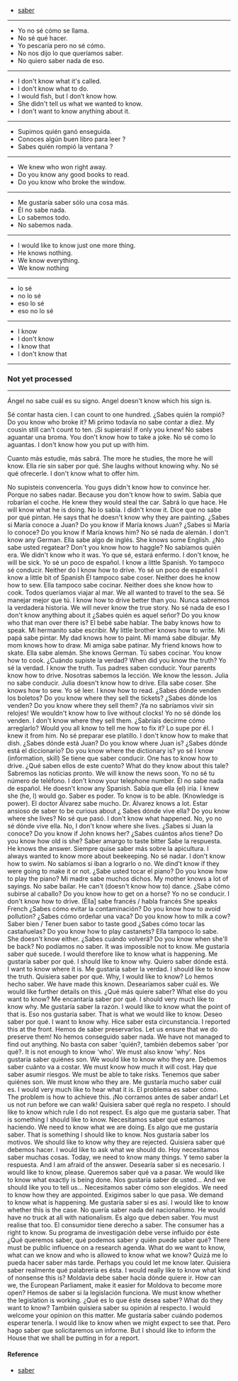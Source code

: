 
- [saber](./../gustar.md)

---

- Yo no sé cómo se llama.
- No sé qué hacer.
- Yo pescaría pero no sé cómo.
- No nos dijo lo que queríamos saber.
- No quiero saber nada de eso.
---
- I don't know what it's called.
- I don't know what to do.
- I would fish, but I don’t know how.
- She didn't tell us what we wanted to know.
- I don't want to know anything about it.
---
- Supimos quién ganó enseguida.
- Conoces algún buen libro para leer ?
- Sabes quién rompió la ventana ?
---
- We knew who won right away.
- Do you know any good books to read.
- Do you know who broke the window.
---
- Me gustaría saber sólo una cosa más.
- Él no sabe nada.
- Lo sabemos todo.
- No sabemos nada.
---
- I would like to know just one more thing.
- He knows nothing.
- We know everything.
- We know nothing
---
- lo sé
- no lo sé
- eso lo sé
- eso no lo sé
---
- I know
- I don't know
- I know that
- I don't know that
---

### Not yet processed

---

Ángel no sabe cuál es su signo.
Angel doesn't know which his sign is.

Sé contar hasta cien.
I can count to one hundred.
¿Sabes quién la rompió?
Do you know who broke it?
Mi primo todavía no sabe contar a diez.
My cousin still can't count to ten.
¡Si supierais!
If only you knew!
No sabes aguantar una broma.
You don't know how to take a joke.
No sé como lo aguantas.
I don't know how you put up with him.


Cuanto más estudie, más sabrá.
The more he studies, the more he will know.
Ella ríe sin saber por qué.
She laughs without knowing why.
No sé qué ofrecerle.
I don't know what to offer him.

No supisteis convencerla.
You guys didn't know how to convince her.
Porque no sabes nadar.
Because you don't know how to swim.
Sabía que robarían el coche.
He knew they would steal the car.
Sabrá lo que hace.
He will know what he is doing.
No lo sabía.
I didn't know it.
Dice que no sabe por qué pintan.
He says that he doesn't know why they are painting.
¿Sabes si María conoce a Juan?
Do you know if María knows Juan?
¿Sabes si María lo conoce?
Do you know if María knows him?
No sé nada de alemán.
I don't know any German.
Ella sabe algo de inglés.
She knows some English.
¿No sabe usted regatear?
Don't you know how to haggle?
No sabíamos quién era.
We didn't know who it was.
Yo que sé, estará enfermo.
I don't know, he will be sick.
Yo sé un poco de español.
I know a little Spanish.
Yo tampoco sé conducir.
Neither do I know how to drive.
Yo sé un poco de español
I know a little bit of Spanish
Él tampoco sabe coser.
Neither does he know how to sew.
Ella tampoco sabe cocinar.
Neither does she know how to cook.
Todos queríamos viajar al mar.
We all wanted to travel to the sea.
Sé manejar mejor que tú.
I know how to drive better than you.
Nunca sabremos la verdadera historia.
We will never know the true story.
No sé nada de eso
I don't know anything about it
¿Sabes quién es aquel señor?
Do you know who that man over there is?
El bebé sabe hablar.
The baby knows how to speak.
Mi hermanito sabe escribir.
My little brother knows how to write.
Mi papá sabe pintar.
My dad knows how to paint.
Mi mamá sabe dibujar.
My mom knows how to draw.
Mi amiga sabe patinar.
My friend knows how to skate.
Ella sabe alemán.
She knows German.
Tú sabes cocinar.
You know how to cook.
¿Cuándo supiste la verdad?
When did you know the truth?
Yo sé la verdad.
I know the truth.
Tus padres saben conducir.
Your parents know how to drive.
Nosotras sabemos la lección.
We know the lesson.
Julia no sabe conducir.
Julia doesn't know how to drive.
Ella sabe coser.
She knows how to sew.
Yo sé leer.
I know how to read.
¿Sabes dónde venden los boletos?
Do you know where they sell the tickets?
¿Sabes dónde los venden?
Do you know where they sell them?
¡Ya no sabríamos vivir sin relojes!
We wouldn't know how to live without clocks!
Yo no sé dónde los venden.
I don't know where they sell them.
¿Sabríais decirme cómo arreglarlo?
Would you all know to tell me how to fix it?
Lo supe por él.
I knew it from him.
No sé preparar ese platillo.
I don't know how to make that dish.
¿Sabes dónde está Juan?
Do you know where Juan is?
¿Sabes dónde está el diccionario?
Do you know where the dictionary is?
yo sé
I know (information, skill)
Se tiene que saber conducir.
One has to know how to drive.
¿Qué saben ellos de este cuento?
What do they know about this tale?
Sabremos las noticias pronto.
We will know the news soon.
Yo no sé tu número de teléfono.
I don't know your telephone number.
Él no sabe nada de español.
He doesn't know any Spanish.
Sabía que ella (el) iría.
I knew she (he, I) would go.
Saber es poder.
To know is to be able. (Knowledge is power).
El doctor Álvarez sabe mucho.
Dr. Álvarez knows a lot.
Estar ansioso de saber
to be curious about
¿ Sabes dónde vive ella?
Do you know where she lives?
No sé que pasó.
I don't know what happened.
No, yo no sé dónde vive ella.
No, I don't know where she lives.
¿Sabes si Juan la conoce?
Do you know if John knows her?
¿Sabes cuántos años tiene?
Do you know how old is she?
Saber amargo
to taste bitter
Sabe la respuesta.
He knows the answer.
Siempre quise saber más sobre la apicultura.
I always wanted to know more about beekeeping.
No sé nadar.
I don't know how to swim.
No sabíamos si iban a lograrlo o no.
We dind't know if they were going to make it or not.
¿Sabe usted tocar el piano?
Do you know how to play the piano?
Mi madre sabe muchos dichos.
My mother knows a lot of sayings.
No sabe bailar.
He can't (doesn't know how to) dance.
¿Sabe cómo subirse al caballo?
Do you know how to get on a horse?
Yo no se conducir.
I don't know how to drive.
(Élla] sabe francés / habla francés
She speaks French
¿Sabes cómo evitar la contaminación?
Do you know how to avoid pollution?
¿Sabes cómo ordeñar una vaca?
Do you know how to milk a cow?
Saber bien / Tener buen sabor
to taste good
¿Sabes cómo tocar las castañuelas?
Do you know how to play castanets?
Ella tampoco lo sabe.
She doesn't know either.
¿Sabes cuándo volverá?
Do you know when she'll be back?
No podíamos no saber.
It was impossible not to know.
Me gustaría saber qué sucede.
I would therefore like to know what is happening.
Me gustaría saber por qué.
I should like to know why.
Quiero saber dónde está.
I want to know where it is.
Me gustaría saber la verdad.
I should like to know the truth.
Quisiera saber por qué.
Why, I would like to know?
Lo hemos hecho saber.
We have made this known.
Desearíamos saber cuál es.
We would like further details on this.
¿Qué más quiere saber?
What else do you want to know?
Me encantaría saber por qué.
I should very much like to know why.
Me gustaría saber la razón.
I would like to know what the point of that is.
Eso nos gustaría saber.
That is what we would like to know.
Deseo saber por qué.
I want to know why.
Hice saber esta circunstancia.
I reported this at the front.
Hemos de saber preservarlos.
Let us ensure that we do preserve them!
No hemos conseguido saber nada.
We have not managed to find out anything.
No basta con saber 'quién?, también debemos saber 'por qué?.
It is not enough to know 'who'. We must also know 'why'.
Nos gustaría saber quiénes son.
We would like to know who they are.
Debemos saber cuánto va a costar.
We must know how much it will cost.
Hay que saber asumir riesgos.
We must be able to take risks.
Tenemos que saber quiénes son.
We must know who they are.
Me gustaría mucho saber cuál es.
I would very much like to hear what it is.
El problema es saber cómo.
The problem is how to achieve this.
¡No corramos antes de saber andar!
Let us not run before we can walk!
Quisiera saber qué regla no respeto.
I should like to know which rule I do not respect.
Es algo que me gustaría saber.
That is something I should like to know.
Necesitamos saber qué estamos haciendo.
We need to know what we are doing.
Es algo que me gustaría saber.
That is something I should like to know.
Nos gustaría saber los motivos.
We should like to know why they are rejected.
Quisiera saber qué debemos hacer.
I would like to ask what we should do.
Hoy necesitamos saber muchas cosas.
Today, we need to know many things.
Y temo saber la respuesta.
And I am afraid of the answer.
Desearía saber si es necesario.
I would like to know, please.
Queremos saber qué va a pasar.
We would like to know what exactly is being done.
Nos gustaría saber de usted...
And we should like you to tell us...
Necesitamos saber cómo son elegidos.
We need to know how they are appointed.
Exigimos saber lo que pasa.
We demand to know what is happening.
Me gustaría saber si es así.
I would like to know whether this is the case.
No quería saber nada del nacionalismo.
He would have no truck at all with nationalism.
Es algo que deben saber.
You must realise that too.
El consumidor tiene derecho a saber.
The consumer has a right to know.
Su programa de investigación debe verse influido por éste ¿Qué queremos saber, qué podemos saber y quién puede saber qué?
There must be public influence on a research agenda. What do we want to know, what can we know and who is allowed to know what we know?
Quizá me lo pueda hacer saber más tarde.
Perhaps you could let me know later.
Quisiera saber realmente qué palabrería es ésta.
I would really like to know what kind of nonsense this is?
Moldavia debe saber hacia dónde quiere ir.
How can we, the European Parliament, make it easier for Moldova to become more open?
Hemos de saber si la legislación funciona.
We must know whether the legislation is working.
¿Qué es lo que éste desea saber?
What do they want to know?
También quisiera saber su opinión al respecto.
I would welcome your opinion on this matter.
Me gustaría saber cuándo podemos esperar tenerla.
I would like to know when we might expect to see that.
Pero hago saber que solicitaremos un informe.
But I should like to inform the House that we shall be putting in for a report.

#### Reference

- [saber](https://www.123teachme.com/translated_sentences/sp/saber)
